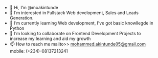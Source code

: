 - 👋 Hi, I’m @moakintunde
- 👀 I’m interested in Fullstack Web development, Sales and Leads Generation.
- 🌱 I’m currently learning Web development, I've got basic knowllegde in Python  
- 💞️ I’m looking to collaborate on Frontend Development Projects to increase my learning and aid my growth
- 📫 How to reach me mailto>> mohammed.akintunde05@gmail.com
mobile: (+234)-08137213241

<!---
moakintunde/moakintunde is a ✨ special ✨ repository because its `README.md` (this file) appears on your GitHub profile.
You can click the Preview link to take a look at your changes.
--->
